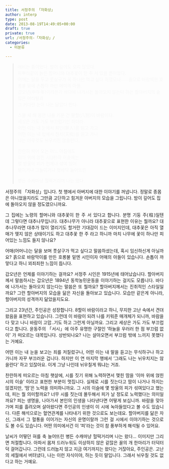 ```yaml
---
title: 서정주의 「자화상」
author: interp
type: post
date: 2013-08-19T14:49:05+00:00
draft: true
private: true
url: /서정주의-「자화상」/
categories:
  - 미분류

---
```

<blockquote class="tx-quote-tistory">
  <p>
    <span style="color: rgb(246, 246, 246);">애비는 종이었다. 밤이 깊어도 오지 않았다.&nbsp;</span><br /><span style="color: rgb(246, 246, 246);">파뿌리같이 늙은 할머니와 대추꽃이 한 주 서 있을 뿐이었다.&nbsp;</span><br /><span style="color: rgb(246, 246, 246);">어매는 달을 두고 풋살구가 꼭 하나만 먹고 싶다 하였으나……흙으로 바람벽한 호롱불 밑에 손톱이 까만 에미의 아들.&nbsp;</span><br /><span style="color: rgb(246, 246, 246);">갑오년(甲午年)이라든가 바다에 나가서는 돌아오지 않는다 하는 할아버지의 숱 많은 머리털과&nbsp;</span><br /><span style="color: rgb(246, 246, 246);">그 커다란 눈이 나는 닮았다 한다.&nbsp;</span>
  </p>
  
  <p>
    <span style="color: rgb(246, 246, 246);">스물 세 해 동안 나를 키운 건 팔할(八割)이 바람이다.&nbsp;</span><br /><span style="color: rgb(246, 246, 246);">세상은 가도 가도 부끄럽기만 하더라.&nbsp;</span><br /><span style="color: rgb(246, 246, 246);">어떤 이는 내 눈에서 죄인(罪人)을 읽고 가고&nbsp;</span><br /><span style="color: rgb(246, 246, 246);">어떤 이는 내 입에서 천치(天痴)를 읽고 가나&nbsp;</span><br /><span style="color: rgb(246, 246, 246);">나는 아무것도 뉘우치진 않을란</span><span style="color: rgb(246, 246, 246);">다.&nbsp;</span>
  </p>
  
  <p>
    <span style="color: rgb(246, 246, 246);">찬란히 틔어 오는 어느 아침에도&nbsp;</span><br /><span style="color: rgb(246, 246, 246);">이마 위에 얹힌 시(詩)의 이슬에는&nbsp;</span><br /><span style="color: rgb(246, 246, 246);">몇 방울의 피가 언제나 섞여 있어&nbsp;</span><br /><span style="color: rgb(246, 246, 246);">볕이거나 그늘이거나 혓바닥 늘어뜨린&nbsp;</span>
  </p>
  
  <p>
    <span style="color: rgb(246, 246, 246);">병든 수캐마냥 헐떡거리며 나는 왔다.</span><span style="text-align: justify; background-color: transparent; font-size: 9pt; line-height: 1.5;"><br /></span>
  </p>
</blockquote>

<span style="text-align: justify; background-color: transparent; ">서정주의&nbsp;「자화상」입니다.&nbsp;첫 행에서&nbsp;아버지에 대한 이야기를 꺼냅니다. 정말로 종몸은 아니었을지라도 그만큼 고단하고 힘겨운 아버지의 모습을 그립니다. 밤이 깊어도 집에 돌아오지 않을 정도였으니까요.&nbsp;</span>

<p style="text-align: justify;">
  그 집에는 노령의 할머니와 대추꽃이 한 주 서 있다고 합니다. 분명 기둥 주(柱)일텐데&nbsp;그렇다면 대추나무입니다. 대추나무가 아니라 대추꽃으로 표현한 이유는 뭘까요? 대추나무라면 대추가 많이 열리기도 할거란 기대감이 드는 이미지인데, 대추꽃은 아직 열매가 맺지 않은 상태이기도 하고 대추꽃 한 주 라고 하니까 마치 나무에 꽃이 하나만 피어있는 느낌도 들지 않나요?
</p>

<p style="text-align: justify;">
  어매(어머니)는 달을 보며 풋살구가 먹고 싶다고 말씀하셨는데, 혹시&nbsp;임신하신게 아닐까요?&nbsp;흙으로 바람막이를 만든 호롱불 밑엔 시인이자 어매의 아들이 있습니다. 손톱이 까맣다고 하니 꾀죄죄한 느낌이 듭니다.
</p>

<p style="text-align: justify;">
  갑오년은 언제를 이야기하는 걸까요? 서정주 시인은 1915년에 태어났습니다. 할아버지께서 말씀하시는 갑오년은&nbsp;1894년&nbsp;동학농민운동을 이야기하는 걸지도 모릅니다. 바다에 나가서는 돌아오지 않는다는 말씀은 또 뭘까요? 할아버지께서는 진취적인 스타일일까요? 그런 할아버지의 모습을 닮은 자신을 돌아보고 있습니다. 모습만 같은게 아니라, 할아버지의 성격까지 닮았을지도요.
</p>

<p style="text-align: justify;">
  그리고 23년간, 주인공은 성장합니다. 8할이 바람이라고 하니, 무지한 고난 속에서 견뎌왔음을 표현하고 있습니다. 그런데 이 바람이 되려 나를 키워준 매개체가 되니까, 바람을 다 맞고 나니 바람이 고맙..기도 하고 그런게 아닐까요. 그리고 세상은 가도 가도 부끄럽다고 합니다. 윤동주의 「서시」에 아주 유명한 구절인 &#8216;하늘을 우러러 한 점 부끄럼 없이&#8217; 가 떠오르는 대목입니다. 상반되나요? 나는 살아오면서 부끄럼 밖에 느끼지 못했다는 거예요.&nbsp;
</p>

<p style="text-align: justify;">
  어떤 이는 내 눈을 보고는 죄를 저질렀구나, 어떤 이는 내 말을 듣고는 무식하구나 하고 가니까 자꾸 부끄러운 겁니다. 하지만 이 연 마지막 행에서 &#8216;그래도 나는 뉘우치지는 않을란다&#8217; 하고 있잖아요. 이게 그냥 나인데 뉘우칠게 뭐냐는 거죠.&nbsp;
</p>

<p style="text-align: justify;">
  찬란하게 떠오르는 아침 햇살에, 시를 짓기 위해 노력하면서&nbsp;맺힌 땀을 &#8216;이마 위에 얹힌 시의 이슬&#8217; 이라고 표현한 부분이 멋집니다. 실제로 시를 짓는다고 땀이 나거나 하지는 않겠지만, &#8216;땀&#8217;은 노력을 의미하니까요. 그 시의 이슬에 몇 방울의 피가 섞여있다고 했는데, 피는 뭘 의미할까요? 너무 시를 짓는데 몰두해서 피가 날 정도로 노력했다는 의미일까요? 피는 생명을, 나아가서 본인의 인생을&nbsp;나타낸다면 어떻게 보십니까. 바람을 맞아가며 피를 흘려오며 살아왔다면 주인공의 인생이 이 시에 녹아들었다고 볼 수도 있습니다. 다른 해석으로는 혈연관계를 나타내기 위한 것으로도 보는데요. 할아버지를 닮은 자신, 그래서 그 혈통을 이어가는 자신의 운명이랄까 그런 걸 시에서 이야기하는 것으로도&nbsp;볼 수도 있습니다. 어떤 의미에서건 이 &#8216;피&#8217;라는 것이 참 풍부하게 해석될 수 있어요.
</p>

<p style="text-align: justify;">
  날씨가 어떻던 혀를 축 늘어뜨린 병든 수캐마냥 헐떡거리며 나는 왔다&#8230; 이미지만 그리면 처절합니다. 아파서 몸져 드러누워도 이상하지 않은 같잖은 꼴의 개 한마리가 터덕터덕 걸어갑니다. 그런데 드러눕지 않고 지금 여기까지는 왔다는 거잖아요, 주인공은. 고난의 세월에서 버텨냈다, 나는 이런 자식이야, 하는 듯이 말입니다. 그래서 뉘우칠 것도 없다고 하는 거예요.&nbsp;
</p>